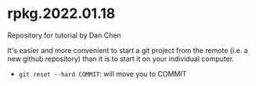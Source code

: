 # rpkg.2022.01.18
Repository for tutorial by Dan Chen 

It's easier and more convenient to start a git project from the remote (i.e. a new github repository) than it is to start it on your individual computer. 

- `git reset --hard COMMIT`: will move you to COMMIT